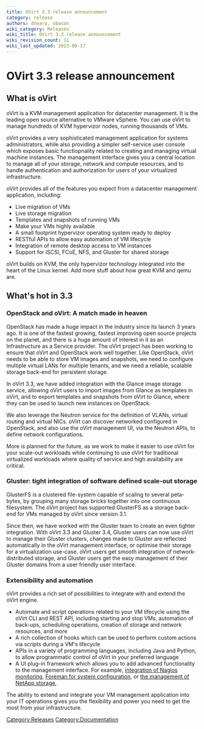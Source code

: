 ```yaml
---
title: OVirt 3.3 release announcement
category: release
authors: dneary, obasan
wiki_category: Releases
wiki_title: OVirt 3.3 release announcement
wiki_revision_count: 11
wiki_last_updated: 2013-09-17
---
```


# OVirt 3.3 release announcement

## What is oVirt

oVirt is a KVM management application for datacenter management. It is the leading open source alternative to VMware vSphere. You can use oVirt to manage hundreds of KVM hypervizor nodes, running thousands of VMs.

oVirt provides a very sophisticated management application for systems administrators, while also providing a simpler self-service user console which exposes basic functiopnality related to creating and managing virtual machine instances. The management interface gives you a central location to manage all of your storage, network and compute resources, and to handle authentication and authorization for users of your virtualized infrastructure.

oVirt provides all of the features you expect from a datacenter management application, including:

*   Live migration of VMs
*   Live storage migration
*   Templates and snapshots of running VMs
*   Make your VMs highly available
*   A small footprint hypervizor operating system ready to deploy
*   RESTful APIs to allow easy automation of VM lifecycle
*   Integration of remote desktop access to VM instances
*   Support for iSCSI, FCoE, NFS, and Gluster for shared storage

oVirt builds on KVM, the only hypervizor technology integrated into the heart of the Linux kernel. Add more stuff about how great KVM and qemu are.

## What's hot in 3.3

### OpenStack and oVirt: A match made in heaven

OpenStack has made a huge impact in the industry since its launch 3 years ago. It is one of the fastest growing, fastest improving open source projects on the planet, and there is a huge amount of interest in it as an Infrastructure as a Service provider. The oVirt project has been working to ensure that oVirt and OpenStack work well together. Like OpenStack, oVirt needs to be able to store VM images and snapshots, we need to configure multiple virtual LANs for multiple tenants, and we need a reliable, scalable storage back-end for persistent storage.

In oVirt 3.3, we have added integration with the Glance image storage service, allowing oVirt users to import images from Glance as templates in oVirt, and to export templates and snapshots from oVirt to Glance, where they can be used to launch new instances on OpenStack.

We also leverage the Neutron service for the definition of VLANs, virtual routing and virtual NICs. oVirt can discover networked configured in OpenStack, and also use the oVirt management UI, via the Neutron APIs, to define network configurations.

More is planned for the future, as we work to make it easier to use oVirt for your scale-out workloads while continuing to use oVirt for traditional virtualized workloads where quality of service and high availability are critical.

### Gluster: tight integration of software defined scale-out storage

GlusterFS is a clustered file-system capable of scaling to several peta-bytes, by grouping many storage bricks together into one continuous filesystem. The oVirt project has supported GlusterFS as a storage back-end for VMs managed by oVirt since version 3.1.

Since then, we have worked with the Gluster team to create an even tighter integration. With oVirt 3.3 and Gluster 3.4, Gluster users can now use oVirt to manage their Gluster clusters, changes made to Gluster are reflected automatically in the oVirt management interface, or optimise their storage for a virtualization use-case. oVirt users get smooth integration of network-distributed storage, and Gluster users get the easy management of their Gluster domains from a user friendly user interface.

### Extensibility and automation

oVirt provides a rich set of possibilities to integrate with and extend the oVirt engine.

*   Automate and script operations related to your VM lifecycle using the oVirt CLI and REST API, including starting and stop VMs, automation of back-ups, scheduling operations, creation of storage and network resources, and more
*   A rich collection of hooks which can be used to perform custom actions via scripts during a VM's lifecycle
*   APIs in a variety of programming languages, including Java and Python, to allow programmatic control of oVirt in your preferred language
*   A UI plug-in framework which allows you to add advanced functionality to the management interface. For example, [ integration of Nagios monitoring](Features/UIPlugins#oVirt_Monitoring_UI_Plugin), [ Foreman for system configuration](Features/UIPlugins#Foreman_UI_Plugin), or [the management of NetApp storage](//captainkvm.com/2012/09/how-is-netapp-integrating-with-ovirt-and-rhev/),

The ability to extend and integrate your VM management application into your IT operations gives you the flexibility and power you need to get the most from your infrastructure.

<Category:Releases> <Category:Documentation>
